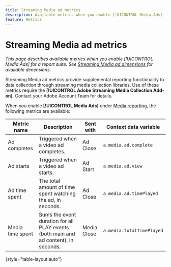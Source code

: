```yaml
---
title: Streaming Media ad metrics
description: Available metrics when you enable [!UICONTROL Media Ads] for a report suite.
feature: Metrics
---
```

# Streaming Media ad metrics

*This page describes available metrics when you enable [!UICONTROL Media Ads] for a report suite. See [Streaming Media ad dimensions](../dimensions/sm-ads.md) for available dimensions.*

Streaming Media ad metrics provide supplemental reporting functionality to data collection through streaming media collection libraries. Use of these metrics require the **[!UICONTROL Adobe Streaming Media Collection Add-on]**. Contact your Adobe Account Team for details.

When you enable **[!UICONTROL Media Ads]** under [Media reporting](/help/admin/admin/c-manage-report-suites/c-edit-report-suites/media-management.md), the following metrics are available:

| Metric name | Description | Sent with | Context data variable |
| --- | --- | --- | --- |
| Ad completes | Triggered when a video ad completes. | Ad Close | `a.media.ad.complete` |
| Ad starts | Triggered when a video ad starts. | Ad Start | `a.media.ad.view` |
| Ad time spent | The total amount of time spent watching the ad, in seconds. | Ad Close | `a.media.ad.timePlayed` |
| Media time spent | Sums the event duration for all PLAY events (both main and ad content), in seconds. | Media Close | `a.media.totalTimePlayed` |

{style="table-layout:auto"}
